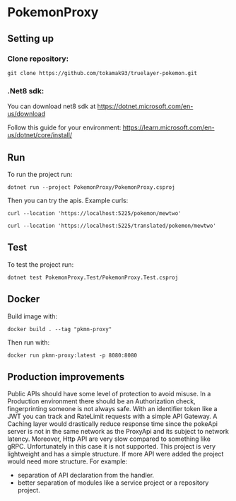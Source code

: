 PokemonProxy
===============

## Setting up

### Clone repository:

```shell
git clone https://github.com/tokamak93/truelayer-pokemon.git
```

### .Net8 sdk:

You can download net8 sdk at https://dotnet.microsoft.com/en-us/download

Follow this guide for your environment: https://learn.microsoft.com/en-us/dotnet/core/install/

## Run

To run the project run:

```shell
dotnet run --project PokemonProxy/PokemonProxy.csproj
```

Then you can try the apis. Example curls:

```
curl --location 'https://localhost:5225/pokemon/mewtwo'
```

```
curl --location 'https://localhost:5225/translated/pokemon/mewtwo'
```

## Test

To test the project run:

```shell
dotnet test PokemonProxy.Test/PokemonProxy.Test.csproj
```

## Docker

Build image with:

```shell
docker build . --tag "pkmn-proxy"
```

Then run with:

```shell
docker run pkmn-proxy:latest -p 8080:8080
```

## Production improvements

Public APIs should have some level of protection to avoid misuse.
In a Production environment there should be an Authorization check, fingerprinting someone is not always safe.
With an identifier token like a JWT you can track and RateLimit requests with a simple API Gateway.
A Caching layer would drastically reduce response time since the pokeApi server is not in the same network as the
ProxyApi and its subject to network latency.
Moreover, Http API are very slow compared to something like gRPC. Unfortunately in this case it is not supported.
This project is very lightweight and has a simple structure. If more API were added the project would need more structure.
For example:
- separation of API declaration from the handler. 
- better separation of modules like a service project or a repository project.
